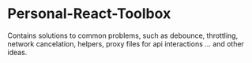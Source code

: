 # Personal-React-Toolbox
Contains solutions to common problems, such as debounce, throttling, network cancelation, helpers, proxy files for api interactions ... and other ideas.

